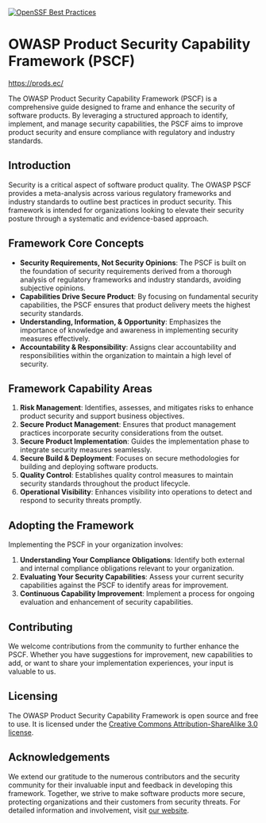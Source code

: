 [![OpenSSF Best Practices](https://www.bestpractices.dev/projects/8385/badge)](https://www.bestpractices.dev/projects/8385)

# OWASP Product Security Capability Framework (PSCF)

https://prods.ec/

The OWASP Product Security Capability Framework (PSCF) is a comprehensive guide designed to frame and enhance the security of software products. By leveraging a structured approach to identify, implement, and manage security capabilities, the PSCF aims to improve product security and ensure compliance with regulatory and industry standards.

## Introduction

Security is a critical aspect of software product quality. The OWASP PSCF provides a meta-analysis across various regulatory frameworks and industry standards to outline best practices in product security. This framework is intended for organizations looking to elevate their security posture through a systematic and evidence-based approach.

## Framework Core Concepts

- **Security Requirements, Not Security Opinions**: The PSCF is built on the foundation of security requirements derived from a thorough analysis of regulatory frameworks and industry standards, avoiding subjective opinions.
- **Capabilities Drive Secure Product**: By focusing on fundamental security capabilities, the PSCF ensures that product delivery meets the highest security standards.
- **Understanding, Information, & Opportunity**: Emphasizes the importance of knowledge and awareness in implementing security measures effectively.
- **Accountability & Responsibility**: Assigns clear accountability and responsibilities within the organization to maintain a high level of security.

## Framework Capability Areas

1. **Risk Management**: Identifies, assesses, and mitigates risks to enhance product security and support business objectives.
2. **Secure Product Management**: Ensures that product management practices incorporate security considerations from the outset.
3. **Secure Product Implementation**: Guides the implementation phase to integrate security measures seamlessly.
4. **Secure Build & Deployment**: Focuses on secure methodologies for building and deploying software products.
5. **Quality Control**: Establishes quality control measures to maintain security standards throughout the product lifecycle.
6. **Operational Visibility**: Enhances visibility into operations to detect and respond to security threats promptly.

## Adopting the Framework

Implementing the PSCF in your organization involves:

1. **Understanding Your Compliance Obligations**: Identify both external and internal compliance obligations relevant to your organization.
2. **Evaluating Your Security Capabilities**: Assess your current security capabilities against the PSCF to identify areas for improvement.
3. **Continuous Capability Improvement**: Implement a process for ongoing evaluation and enhancement of security capabilities.

## Contributing

We welcome contributions from the community to further enhance the PSCF. Whether you have suggestions for improvement, new capabilities to add, or want to share your implementation experiences, your input is valuable to us.

## Licensing

The OWASP Product Security Capability Framework is open source and free to use. It is licensed under the [Creative Commons Attribution-ShareAlike 3.0 license](https://creativecommons.org/licenses/by-sa/3.0/).

## Acknowledgements

We extend our gratitude to the numerous contributors and the security community for their invaluable input and feedback in developing this framework. Together, we strive to make software products more secure, protecting organizations and their customers from security threats. For detailed information and involvement, visit [our website](https://prods.ec/).
